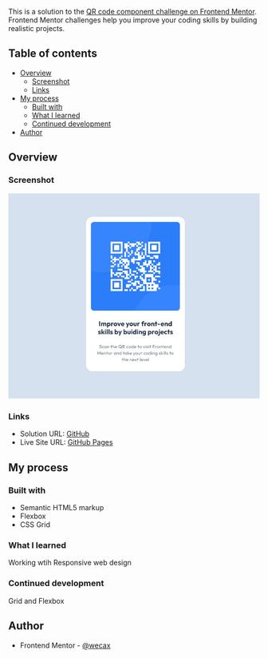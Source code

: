 This is a solution to the [QR code component challenge on Frontend Mentor](https://www.frontendmentor.io/challenges/qr-code-component-iux_sIO_H). Frontend Mentor challenges help you improve your coding skills by building realistic projects. 

## Table of contents

- [Overview](#overview)
  - [Screenshot](#screenshot)
  - [Links](#links)
- [My process](#my-process)
  - [Built with](#built-with)
  - [What I learned](#what-i-learned)
  - [Continued development](#continued-development)
- [Author](#author)


## Overview

### Screenshot

![Design preview for the QR code component coding challenge](./screenshot.jpg)

### Links

- Solution URL: [GitHub](https://github.com/wecax/frontendmentor-solutions/tree/main/QR-code-component)
- Live Site URL: [GitHub Pages](https://wecax.github.io/)

## My process

### Built with

- Semantic HTML5 markup
- Flexbox
- CSS Grid

### What I learned

Working wtih Responsive web design

### Continued development

Grid and Flexbox

## Author

- Frontend Mentor - [@wecax](https://www.frontendmentor.io/profile/wecax)

